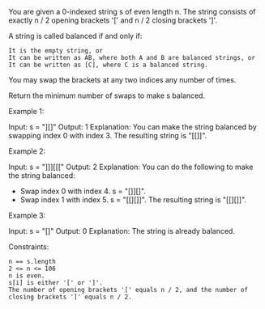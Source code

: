 You are given a 0-indexed string s of even length n. The string consists of exactly n / 2 opening brackets '[' and n / 2 closing brackets ']'.

A string is called balanced if and only if:

    It is the empty string, or
    It can be written as AB, where both A and B are balanced strings, or
    It can be written as [C], where C is a balanced string.

You may swap the brackets at any two indices any number of times.

Return the minimum number of swaps to make s balanced.

Example 1:

Input: s = "][]"
Output: 1
Explanation: You can make the string balanced by swapping index 0 with index 3.
The resulting string is "[[]]".

Example 2:

Input: s = "]]][[["
Output: 2
Explanation: You can do the following to make the string balanced:

- Swap index 0 with index 4. s = "[]][]".
- Swap index 1 with index 5. s = "[[][]]".
  The resulting string is "[[][]]".

Example 3:

Input: s = "[]"
Output: 0
Explanation: The string is already balanced.

Constraints:

    n == s.length
    2 <= n <= 106
    n is even.
    s[i] is either '[' or ']'.
    The number of opening brackets '[' equals n / 2, and the number of closing brackets ']' equals n / 2.
